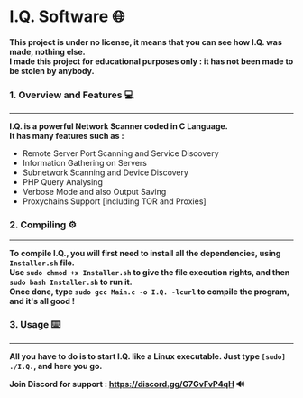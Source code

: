 # I.Q. Software 🌐

**This project is under no license, it means that you can see how I.Q. was made, nothing else.** <br>
**I made this project for educational purposes only : it has not been made to be stolen by anybody.**

### 1. Overview and Features 💻
---

**I.Q. is a powerful Network Scanner coded in C Language.** <br>
**It has many features such as :**
  - Remote Server Port Scanning and Service Discovery
  - Information Gathering on Servers
  - Subnetwork Scanning and Device Discovery
  - PHP Query Analysing
  - Verbose Mode and also Output Saving
  - Proxychains Support [including TOR and Proxies]

### 2. Compiling ⚙️
---

**To compile I.Q., you will first need to install all the dependencies, using `Installer.sh` file.** <br>
**Use `sudo chmod +x Installer.sh` to give the file execution rights, and then `sudo bash Installer.sh` to run it.** <br>
**Once done, type `sudo gcc Main.c -o I.Q. -lcurl`  to compile the program, and it's all good !** <br>

### 3. Usage ⌨️
---

**All you have to do is to start I.Q. like a Linux executable. Just type `[sudo] ./I.Q.`, and here you go.** <br>

**Join Discord for support : https://discord.gg/G7GvFvP4qH 🔊**
